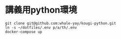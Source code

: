 # 講義用python環境

```
git clone git@github.com:whale-yay/kougi-python.git
ln -s ~/dotfiles/.env p/a/th/.env
docker-compose up
```
